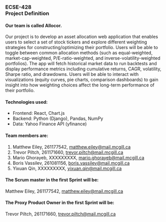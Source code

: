 ### ECSE-428<br/>Project Definition

#### Our team is called Allocor.

Our project is to develop an asset allocation web application that enables users to select a set of stock tickers and explore different weighting strategies for constructing/optimizing their portfolio. Users will be able to toggle between common allocation methods (such as equal-weighted, market-cap-weighted, P/E-ratio-weighted, and inverse-volatility-weighted portfolios). The app will fetch historical market data to run backtests and display performance metrics including cumulative returns, CAGR, volatility, Sharpe ratio, and drawdowns. Users will be able to interact with visualizations (equity curves, pie charts, comparison dashboards) to gain insight into how weighting choices affect the long-term performance of their portfolio.

#### Technologies used:
- Frontend: React, Chart.js
- Backend: Python (Django), Pandas, NumPy
- Data: Yahoo Finance API (yfinance)

#### Team members are:
1. Matthew Eiley, 261177542, matthew.eiley@mail.mcgill.ca
2. Trevor Piltch, 261171660, trevor.piltch@mail.mcgill.ca
3. Mario Ghorayeb, XXXXXXXXX, mario.ghorayeb@mail.mcgill.ca
4. Boris Vassilev, 261081156, boris.vassilev@mail.mcgill.ca
5. Yixuan Qin, XXXXXXXXX, yixuan.qin@mail.mcgill.ca

#### The Scrum master in the first Sprint will be:
Matthew Eiley, 261177542, matthew.eiley@mail.mcgill.ca

#### The Proxy Product Owner in the first Sprint will be:
Trevor Piltch, 261171660, trevor.piltch@mail.mcgill.ca